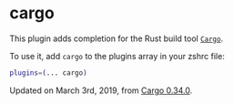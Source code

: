 # cargo

This plugin adds completion for the Rust build tool [`Cargo`](https://github.com/rust-lang/cargo).

To use it, add `cargo` to the plugins array in your zshrc file:

```zsh
plugins=(... cargo)
```

Updated on March 3rd, 2019, from [Cargo 0.34.0](https://github.com/rust-lang/cargo/releases/tag/0.34.0).
